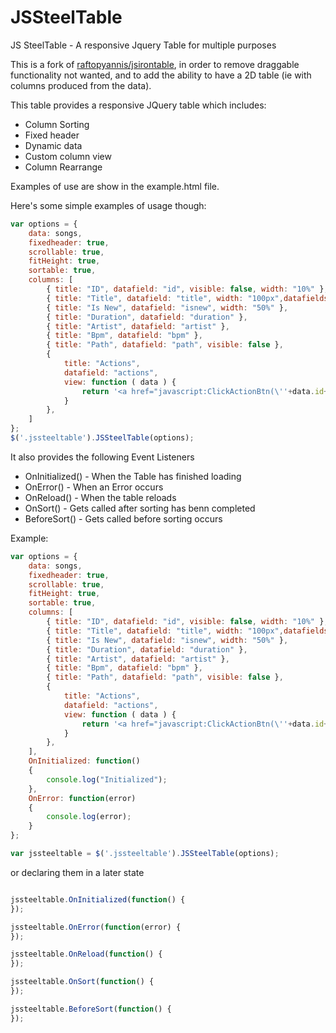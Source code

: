 # JSSteelTable
JS SteelTable - A responsive Jquery Table for multiple purposes

This is a fork of [raftopyannis/jsirontable](https://github.com/raftopyannis/jsirontable),
in order to remove draggable functionality not wanted, and to add the ability to have
a 2D table (ie with columns produced from the data).

This table provides a responsive JQuery table which includes:
- Column Sorting
- Fixed header
- Dynamic data
- Custom column view
- Column Rearrange

Examples of use are show in the example.html file.

Here's some simple examples of usage though:

```javascript
var options = {
    data: songs,
    fixedheader: true,
    scrollable: true,
    fitHeight: true,
    sortable: true,
    columns: [
        { title: "ID", datafield: "id", visible: false, width: "10%" },        
        { title: "Title", datafield: "title", width: "100px",datafields: [{key: "data-translate", value: "{{lang.main.title}}"}] },
        { title: "Is New", datafield: "isnew", width: "50%" },
        { title: "Duration", datafield: "duration" },
        { title: "Artist", datafield: "artist" },
        { title: "Bpm", datafield: "bpm" },        
        { title: "Path", datafield: "path", visible: false },
        { 
            title: "Actions", 
            datafield: "actions", 
            view: function ( data ) { 
                return '<a href="javascript:ClickActionBtn(\''+data.id+'\');" class="action_icon action_icon_edit"><i class="material-icons">edit</i></a>' 
            }
        },
    ]
};
$('.jssteeltable').JSSteelTable(options);

```

It also provides the following Event Listeners
- OnInitialized() - When the Table has finished loading
- OnError() - When an Error occurs
- OnReload() - When the table reloads
- OnSort() - Gets called after sorting has benn completed
- BeforeSort() - Gets called before sorting occurs

Example: 

```javascript
var options = {
    data: songs,
    fixedheader: true,
    scrollable: true,
    fitHeight: true,
    sortable: true,
    columns: [
        { title: "ID", datafield: "id", visible: false, width: "10%" },        
        { title: "Title", datafield: "title", width: "100px",datafields: [{key: "data-translate", value: "{{lang.main.title}}"}] },
        { title: "Is New", datafield: "isnew", width: "50%" },
        { title: "Duration", datafield: "duration" },
        { title: "Artist", datafield: "artist" },
        { title: "Bpm", datafield: "bpm" },        
        { title: "Path", datafield: "path", visible: false },
        { 
            title: "Actions", 
            datafield: "actions", 
            view: function ( data ) { 
                return '<a href="javascript:ClickActionBtn(\''+data.id+'\');" class="action_icon action_icon_edit"><i class="material-icons">edit</i></a>' 
            }
        },
    ],
    OnInitialized: function()
    {
        console.log("Initialized");
    },
    OnError: function(error)
    {
        console.log(error);
    }
};

var jssteeltable = $('.jssteeltable').JSSteelTable(options);

```

or declaring them in a later state

```javascript

jssteeltable.OnInitialized(function() {
});

jssteeltable.OnError(function(error) {
});

jssteeltable.OnReload(function() {
});

jssteeltable.OnSort(function() {
});

jssteeltable.BeforeSort(function() {
});

```

